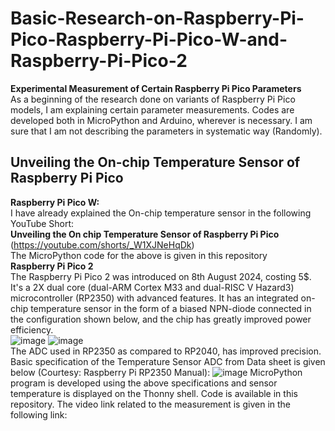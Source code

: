 # Basic-Research-on-Raspberry-Pi-Pico-Raspberry-Pi-Pico-W-and-Raspberry-Pi-Pico-2
<b>Experimental Measurement of Certain Raspberry Pi Pico Parameters</b> <br>
As a beginning of the research done on variants of Raspberry Pi Pico models, I am explaining certain parameter measurements. Codes are developed both in MicroPython and Arduino, wherever is necessary. I am sure that I am not describing the parameters in systematic way (Randomly).<br>
## Unveiling the On-chip Temperature Sensor of Raspberry Pi Pico ##
<b>Raspberry Pi Pico W:</b><br>
I have already explained the On-chip temperature sensor in the following YouTube Short:<br>
**Unveiling the On chip Temperature Sensor of Raspberry Pi Pico**  (https://youtube.com/shorts/_W1XJNeHqDk)<br>
The MicroPython code for the above is given in this repository<br>
**Raspberry Pi Pico 2**<br>
The Raspberry Pi Pico 2 was introduced on 8th August 2024, costing 5$. It's a 2X dual core (dual-ARM Cortex M33 and dual-RISC V Hazard3) microcontroller (RP2350) with advanced features.
It has an integrated on-chip temperature sensor in the form of a biased NPN-diode connected in the configuration shown below, and the chip has greatly improved power efficiency.</br>
![image](https://github.com/user-attachments/assets/c80c05c4-9675-4558-9ab6-7fae2fbe310e) ![image](https://github.com/user-attachments/assets/84edc946-6a16-4ce9-885d-f1ca040028a8)<br>
The ADC used in RP2350 as compared to RP2040, has improved precision. Basic specification of the Temperature Sensor ADC from Data sheet is given below (Courtesy: Raspberry Pi RP2350 Manual):
![image](https://github.com/user-attachments/assets/fc6e8e90-f7d5-49eb-a59d-271f9850077c)
MicroPython program is developed using the above specifications and sensor temperature is displayed on the Thonny shell. Code is available in this repository.
The video link related to the measurement is given in the following link:
